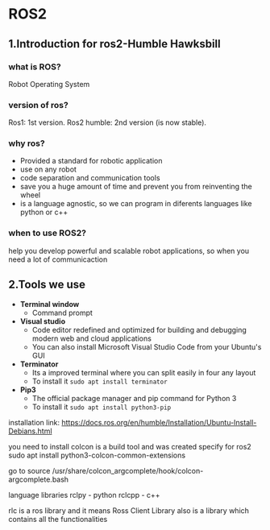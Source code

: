 # ROS2
## 1.Introduction for ros2-Humble Hawksbill

### what is ROS? 
Robot Operating System 

### version of ros?
Ros1: 1st version. Ros2 humble: 2nd version (is now stable).

### why ros?
- Provided a standard for robotic application 
- use on any robot
- code separation and communication tools 
- save you a huge amount of time and prevent you from reinventing the wheel 
- is a language agnostic, so we can program in diferents languages like python or c++

### when to use ROS2?

help you develop powerful and scalable robot applications, so when you need a lot of communicaction 


## 2.Tools we use 

- **Terminal window**
  - Command prompt
- **Visual studio**
  - Code editor redefined and optimized for building and debugging modern web and cloud applications
  - You can also install Microsoft Visual Studio Code from your Ubuntu's GUI
- **Terminator**  
  - Its a improved terminal where you can split easily in four any layout
  - To install it `sudo apt install terminator`
- **Pip3**
  - The official package manager and pip command for Python 3
  - To install it `sudo apt install python3-pip`

installation link: https://docs.ros.org/en/humble/Installation/Ubuntu-Install-Debians.html

you need to install colcon is a build tool and was created specify for ros2 
sudo apt install python3-colcon-common-extensions


go to 
source /usr/share/colcon_argcomplete/hook/colcon-argcomplete.bash



language libraries 
rclpy - python
rclcpp - c++

rlc is a ros library and it means Ross Client Library also is a  library which contains all the functionalities 
